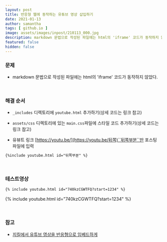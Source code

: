 ```yaml
---
layout: post
title: 반응형 웹에 동작하는 유튜브 영상 삽입하기
date: 2021-01-13
author: samantha
tags: [ github.io ]
image: assets/images/inpost/210113_000.jpg
description: markdown 문법으로 작성된 파일에는 html의 'iframe' 코드가 동작하지 않았다.
featured: false
hidden: false
---
```

### 문제

- markdown 문법으로 작성된 파일에는 html의 'iframe' 코드가 동작하지 않았다.

<br/>

### 해결 순서

- `_includes` 디렉토리에 `youtube.html` 추가하기(상세 코드는 링크 참고)

- `assets/css` 디렉토리에 있는 `main.css`파일에 스타일 코드 추가하기(상세 코드는 링크 참고)

- 유뷰트 링크 [https://youtu.be/](https://youtu.be/뒤쪽)``뒤쪽부분``만 포스팅 파일에 입력

```markdown
{%include youtube.html id="뒤쪽부분" %}
```

<br/>

### 테스트영상

```markdown
{% include youtube.html id="740kzCGWTFQ?start=1234" %}
```

{% include youtube.html id="740kzCGWTFQ?start=1234" %}

<br/>

### **참고**

- [지킬에서 유튜브 영상을 반응형으로 임베드하게](https://techstock.biz/Jekyll-Blog/Youtube-Embed-Responsive/)

